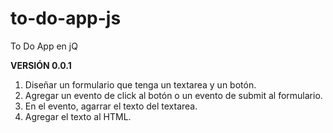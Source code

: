 # to-do-app-js
To Do App en jQ

**VERSIÓN 0.0.1**

1. Diseñar un formulario que tenga un textarea y un botón.
2. Agregar un evento de click al botón o un evento de submit al formulario.
3. En el evento, agarrar el texto del textarea.
4. Agregar el texto al HTML.
